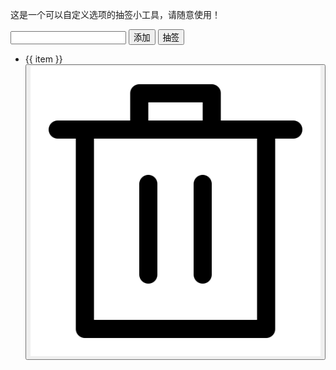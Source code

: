 这是一个可以自定义选项的抽签小工具，请随意使用！

<div id="app">
    <div class="draw-input-group">
        <input class="draw-input-item" v-model="inputValue" type="text"/>
        <button class="draw-button" @click="addItem">添加</button>
        <button class="draw-button" @click="draw">抽签</button>
    </div>
    <ul>
        <li v-for="(item, index) in items">
            <span :class="index === drawnIndex ? 'draw-items draw-drawn' : 'draw-items'">
                {{ item }}
            </span>
             <button class="draw-delete-button" @click="deleteItem(index)"><img src='../../assets/images/delete.svg' alt='delete'></button>
        </li>
        <li hidden>
            <span class="draw-items draw-drawn" hidden>

            </span>
        </li>
    </ul>
</div>

<script>
    const {createApp} = Vue

    createApp({
        data() {
            return {
                inputValue: '',
                items: [],
                drawnIndex: -1,
                isDrawing: false
            }
        },
        methods: {
            addItem() {
                if (!this.isDrawing && this.inputValue !== '') {
                    this.items.push(this.inputValue)
                }
            },
            deleteItem(index) {
                this.items.splice(index, 1)
            },
            draw() {
                if (this.items.length < 1) {
                    alert('请添加抽签选项！')
                    return
                }
                this.isDrawing = true
                let randomIndex = Math.floor(Math.random() * this.items.length) * 2 + this.items.length
                const interval = Math.min(2000 / this.items.length, 200)
                const fn = () => {
                    if (randomIndex > 0) {
                        this.drawnIndex = (this.drawnIndex + 1) % this.items.length
                        randomIndex--
                        setTimeout(fn, interval)
                    } else {
                        setTimeout(() => {
                            alert('抽中了：' + this.items[this.drawnIndex])
                            this.isDrawing = false
                        }, interval)
                    }
                }
                fn()
            }
        }
    }).mount('#app')
</script>

